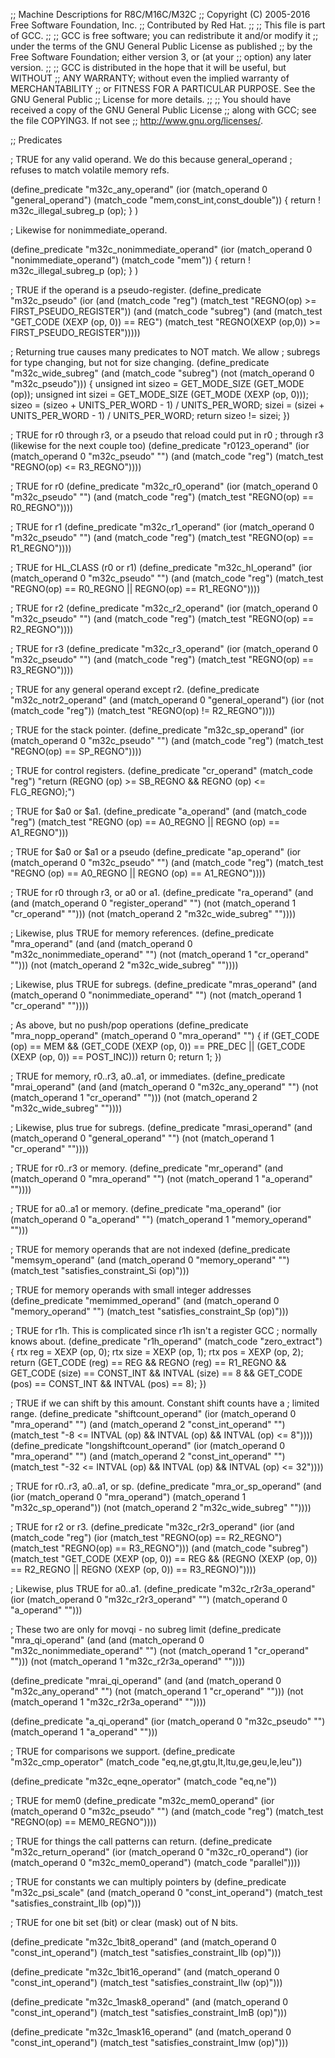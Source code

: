 ;; Machine Descriptions for R8C/M16C/M32C
;; Copyright (C) 2005-2016 Free Software Foundation, Inc.
;; Contributed by Red Hat.
;;
;; This file is part of GCC.
;;
;; GCC is free software; you can redistribute it and/or modify it
;; under the terms of the GNU General Public License as published
;; by the Free Software Foundation; either version 3, or (at your
;; option) any later version.
;;
;; GCC is distributed in the hope that it will be useful, but WITHOUT
;; ANY WARRANTY; without even the implied warranty of MERCHANTABILITY
;; or FITNESS FOR A PARTICULAR PURPOSE.  See the GNU General Public
;; License for more details.
;;
;; You should have received a copy of the GNU General Public License
;; along with GCC; see the file COPYING3.  If not see
;; <http://www.gnu.org/licenses/>.

;; Predicates

; TRUE for any valid operand.  We do this because general_operand
; refuses to match volatile memory refs.

(define_predicate "m32c_any_operand"
  (ior (match_operand 0 "general_operand")
       (match_code "mem,const_int,const_double"))
  {
    return ! m32c_illegal_subreg_p (op);
  }
)

; Likewise for nonimmediate_operand.

(define_predicate "m32c_nonimmediate_operand"
  (ior (match_operand 0 "nonimmediate_operand")
       (match_code "mem"))
  {
    return ! m32c_illegal_subreg_p (op);
  }
)

; TRUE if the operand is a pseudo-register.
(define_predicate "m32c_pseudo"
  (ior (and (match_code "reg")
	    (match_test "REGNO(op) >= FIRST_PSEUDO_REGISTER"))
       (and (match_code "subreg")
	    (and (match_test "GET_CODE (XEXP (op, 0)) == REG")
		 (match_test "REGNO(XEXP (op,0)) >= FIRST_PSEUDO_REGISTER")))))
       

; Returning true causes many predicates to NOT match.  We allow
; subregs for type changing, but not for size changing.
(define_predicate "m32c_wide_subreg"
  (and (match_code "subreg")
       (not (match_operand 0 "m32c_pseudo")))
  {
    unsigned int sizeo = GET_MODE_SIZE (GET_MODE (op));
    unsigned int sizei = GET_MODE_SIZE (GET_MODE (XEXP (op, 0)));
    sizeo = (sizeo + UNITS_PER_WORD - 1) / UNITS_PER_WORD;
    sizei = (sizei + UNITS_PER_WORD - 1) / UNITS_PER_WORD;
    return sizeo != sizei;
  })

; TRUE for r0 through r3, or a pseudo that reload could put in r0
; through r3 (likewise for the next couple too)
(define_predicate "r0123_operand"
  (ior (match_operand 0 "m32c_pseudo" "")
       (and (match_code "reg")
	    (match_test "REGNO(op) <= R3_REGNO"))))

; TRUE for r0
(define_predicate "m32c_r0_operand"
  (ior (match_operand 0 "m32c_pseudo" "")
       (and (match_code "reg")
	    (match_test "REGNO(op) == R0_REGNO"))))

; TRUE for r1
(define_predicate "m32c_r1_operand"
  (ior (match_operand 0 "m32c_pseudo" "")
       (and (match_code "reg")
	    (match_test "REGNO(op) == R1_REGNO"))))

; TRUE for HL_CLASS (r0 or r1)
(define_predicate "m32c_hl_operand"
  (ior (match_operand 0 "m32c_pseudo" "")
       (and (match_code "reg")
	    (match_test "REGNO(op) == R0_REGNO || REGNO(op) == R1_REGNO"))))


; TRUE for r2
(define_predicate "m32c_r2_operand"
  (ior (match_operand 0 "m32c_pseudo" "")
       (and (match_code "reg")
	    (match_test "REGNO(op) == R2_REGNO"))))

; TRUE for r3
(define_predicate "m32c_r3_operand"
  (ior (match_operand 0 "m32c_pseudo" "")
       (and (match_code "reg")
	    (match_test "REGNO(op) == R3_REGNO"))))

; TRUE for any general operand except r2.
(define_predicate "m32c_notr2_operand"
  (and (match_operand 0 "general_operand")
       (ior (not (match_code "reg"))
	    (match_test "REGNO(op) != R2_REGNO"))))

; TRUE for the stack pointer.
(define_predicate "m32c_sp_operand"
  (ior (match_operand 0 "m32c_pseudo" "")
       (and (match_code "reg")
	    (match_test "REGNO(op) == SP_REGNO"))))

; TRUE for control registers.
(define_predicate "cr_operand"
  (match_code "reg")
  "return (REGNO (op) >= SB_REGNO
           && REGNO (op) <= FLG_REGNO);")

; TRUE for $a0 or $a1.
(define_predicate "a_operand"
  (and (match_code "reg")
       (match_test "REGNO (op) == A0_REGNO || REGNO (op) == A1_REGNO")))

; TRUE for $a0 or $a1 or a pseudo
(define_predicate "ap_operand"
  (ior (match_operand 0 "m32c_pseudo" "")
       (and (match_code "reg")
	    (match_test "REGNO (op) == A0_REGNO || REGNO (op) == A1_REGNO"))))

; TRUE for r0 through r3, or a0 or a1.
(define_predicate "ra_operand"
  (and (and (match_operand 0 "register_operand" "")
	    (not (match_operand 1 "cr_operand" "")))
       (not (match_operand 2 "m32c_wide_subreg" ""))))

; Likewise, plus TRUE for memory references.
(define_predicate "mra_operand"
  (and (and (match_operand 0 "m32c_nonimmediate_operand" "")
	    (not (match_operand 1 "cr_operand" "")))
       (not (match_operand 2 "m32c_wide_subreg" ""))))

; Likewise, plus TRUE for subregs.
(define_predicate "mras_operand"
  (and (match_operand 0 "nonimmediate_operand" "")
       (not (match_operand 1 "cr_operand" ""))))

; As above, but no push/pop operations
(define_predicate "mra_nopp_operand"
  (match_operand 0 "mra_operand" "")
{
  if (GET_CODE (op) == MEM
      && (GET_CODE (XEXP (op, 0)) == PRE_DEC
	  || (GET_CODE (XEXP (op, 0)) == POST_INC)))
    return 0;
  return 1;
})

; TRUE for memory, r0..r3, a0..a1, or immediates.
(define_predicate "mrai_operand"
  (and (and (match_operand 0 "m32c_any_operand" "")
	    (not (match_operand 1 "cr_operand" "")))
       (not (match_operand 2 "m32c_wide_subreg" ""))))

; Likewise, plus true for subregs.
(define_predicate "mrasi_operand"
  (and (match_operand 0 "general_operand" "")
       (not (match_operand 1 "cr_operand" ""))))

; TRUE for r0..r3 or memory.
(define_predicate "mr_operand"
  (and (match_operand 0 "mra_operand" "")
       (not (match_operand 1 "a_operand" ""))))

; TRUE for a0..a1 or memory.
(define_predicate "ma_operand"
  (ior (match_operand 0 "a_operand" "")
       (match_operand 1 "memory_operand" "")))

; TRUE for memory operands that are not indexed
(define_predicate "memsym_operand"
  (and (match_operand 0 "memory_operand" "")
       (match_test "satisfies_constraint_Si (op)")))

; TRUE for memory operands with small integer addresses
(define_predicate "memimmed_operand"
  (and (match_operand 0 "memory_operand" "")
       (match_test "satisfies_constraint_Sp (op)")))

; TRUE for r1h.  This is complicated since r1h isn't a register GCC
; normally knows about.
(define_predicate "r1h_operand"
  (match_code "zero_extract")
  {
    rtx reg = XEXP (op, 0);
    rtx size = XEXP (op, 1);
    rtx pos = XEXP (op, 2);
    return (GET_CODE (reg) == REG
	    && REGNO (reg) == R1_REGNO
	    && GET_CODE (size) == CONST_INT
	    && INTVAL (size) == 8
	    && GET_CODE (pos) == CONST_INT
	    && INTVAL (pos) == 8);
  })

; TRUE if we can shift by this amount.  Constant shift counts have a
; limited range.
(define_predicate "shiftcount_operand"
  (ior (match_operand 0 "mra_operand" "")
       (and (match_operand 2 "const_int_operand" "")
	    (match_test "-8 <= INTVAL (op) && INTVAL (op) && INTVAL (op) <= 8"))))
(define_predicate "longshiftcount_operand"
  (ior (match_operand 0 "mra_operand" "")
       (and (match_operand 2 "const_int_operand" "")
	    (match_test "-32 <= INTVAL (op) && INTVAL (op) && INTVAL (op) <= 32"))))

; TRUE for r0..r3, a0..a1, or sp.
(define_predicate "mra_or_sp_operand"
  (and (ior (match_operand 0 "mra_operand")
	    (match_operand 1 "m32c_sp_operand"))
       (not (match_operand 2 "m32c_wide_subreg" ""))))


; TRUE for r2 or r3.
(define_predicate "m32c_r2r3_operand"
  (ior (and (match_code "reg")
	    (ior (match_test "REGNO(op) == R2_REGNO")
		 (match_test "REGNO(op) == R3_REGNO")))
       (and (match_code "subreg")
	    (match_test "GET_CODE (XEXP (op, 0)) == REG && (REGNO (XEXP (op, 0)) == R2_REGNO || REGNO (XEXP (op, 0)) == R3_REGNO)"))))

; Likewise, plus TRUE for a0..a1.
(define_predicate "m32c_r2r3a_operand"
  (ior (match_operand 0 "m32c_r2r3_operand" "")
       (match_operand 0 "a_operand" "")))

; These two are only for movqi - no subreg limit
(define_predicate "mra_qi_operand"
  (and (and (match_operand 0 "m32c_nonimmediate_operand" "")
	    (not (match_operand 1 "cr_operand" "")))
       (not (match_operand 1 "m32c_r2r3a_operand" ""))))

(define_predicate "mrai_qi_operand"
  (and (and (match_operand 0 "m32c_any_operand" "")
	    (not (match_operand 1 "cr_operand" "")))
       (not (match_operand 1 "m32c_r2r3a_operand" ""))))

(define_predicate "a_qi_operand"
  (ior (match_operand 0 "m32c_pseudo" "")
       (match_operand 1 "a_operand" "")))

; TRUE for comparisons we support.
(define_predicate "m32c_cmp_operator"
  (match_code "eq,ne,gt,gtu,lt,ltu,ge,geu,le,leu"))

(define_predicate "m32c_eqne_operator"
  (match_code "eq,ne"))

; TRUE for mem0
(define_predicate "m32c_mem0_operand"
  (ior (match_operand 0 "m32c_pseudo" "")
       (and (match_code "reg")
	    (match_test "REGNO(op) == MEM0_REGNO"))))

; TRUE for things the call patterns can return.
(define_predicate "m32c_return_operand"
  (ior (match_operand 0 "m32c_r0_operand")
       (ior (match_operand 0 "m32c_mem0_operand")
	    (match_code "parallel"))))

; TRUE for constants we can multiply pointers by
(define_predicate "m32c_psi_scale"
  (and (match_operand 0 "const_int_operand")
       (match_test "satisfies_constraint_Ilb (op)")))

; TRUE for one bit set (bit) or clear (mask) out of N bits.

(define_predicate "m32c_1bit8_operand"
  (and (match_operand 0 "const_int_operand")
       (match_test "satisfies_constraint_Ilb (op)")))

(define_predicate "m32c_1bit16_operand"
  (and (match_operand 0 "const_int_operand")
       (match_test "satisfies_constraint_Ilw (op)")))

(define_predicate "m32c_1mask8_operand"
  (and (match_operand 0 "const_int_operand")
       (match_test "satisfies_constraint_ImB (op)")))

(define_predicate "m32c_1mask16_operand"
  (and (match_operand 0 "const_int_operand")
       (match_test "satisfies_constraint_Imw (op)")))
